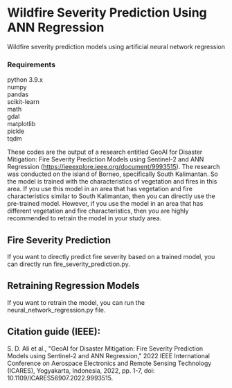 # Wildfire Severity Prediction Using ANN Regression
Wildfire severity prediction models using artificial neural network regression

### Requirements

python 3.9.x <br/>
numpy <br/>
pandas <br/>
scikit-learn <br/>
math <br/>
gdal <br/>
matplotlib <br/>
pickle <br/>
tqdm <br/>

These codes are the output of a research entitled GeoAI for Disaster Mitigation: Fire Severity Prediction Models using Sentinel-2 and ANN Regression (https://ieeexplore.ieee.org/document/9993515). The research was conducted on the island of Borneo, specifically South Kalimantan. So the model is trained with the characteristics of vegetation and fires in this area. If you use this model in an area that has vegetation and fire characteristics similar to South Kalimantan, then you can directly use the pre-trained model. However, if you use the model in an area that has different vegetation and fire characteristics, then you are highly recommended to retrain the model in your study area.<br/>

## Fire Severity Prediction

If you want to directly predict fire severity based on a trained model, you can directly run fire_severity_prediction.py.

## Retraining Regression Models

If you want to retrain the model, you can run the neural_network_regression.py file.

## Citation guide (IEEE):

S. D. Ali et al., "GeoAI for Disaster Mitigation: Fire Severity Prediction Models using Sentinel-2 and ANN Regression," 2022 IEEE International Conference on Aerospace Electronics and Remote Sensing Technology (ICARES), Yogyakarta, Indonesia, 2022, pp. 1-7, doi: 10.1109/ICARES56907.2022.9993515.
